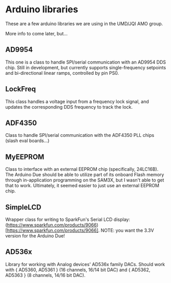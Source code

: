 # Arduino libraries

These are a few arduino libraries we are using in the UMD/JQI AMO group.

More info to come later, but...

## AD9954

This one is a class to handle SPI/serial communication with an AD9954 DDS chip.
Still in development, but currently supports single-frequency setpoints and bi-directional 
linear ramps, controlled by pin PS0.

## LockFreq

This class handles a voltage input from a frequency lock signal, and updates the corresponding
DDS frequency to track the lock.

## ADF4350

Class to handle SPI/serial communication with the ADF4350 PLL chips (slash eval boards...)

## MyEEPROM

Class to interface with an external EEPROM chip (specifically, 24LC16B). The Arduino Due should be able to utilize part of 
its onboard Flash memory through in-application programming on the SAM3X, but I wasn't able to get that to work. Ultimately, it
seemed easier to just use an external EEPROM chip.

## SimpleLCD

Wrapper class for writing to SparkFun's Serial LCD display: (https://www.sparkfun.com/products/9066)[https://www.sparkfun.com/products/9066]. NOTE: you want the 3.3V version for the Arduino Due!

## AD536x

Library for working with Analog devices' AD536x family DACs. Should work with { AD5360, AD5361 }  (16 channels, 16/14 bit DAC) and { AD5362, AD5363 } (8 channels, 14/16 bit DAC).

